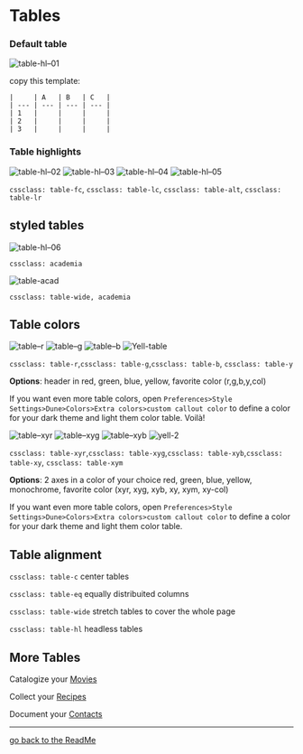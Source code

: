 # Tables

### Default table

![table-hl–01](https://github.com/Jopp-gh/Obsidian-Dune84/assets/48620536/445db4c7-7852-4a29-960b-e8933df5295c)

copy this template:
```
|     | A   | B   | C   |
| --- | --- | --- | --- |
| 1   |     |     |     |
| 2   |     |     |     |
| 3   |     |     |     |
```

### Table highlights


![table-hl–02](https://github.com/Jopp-gh/Obsidian-Dune84/assets/48620536/8657f42d-3d19-422b-9e60-6abb866ef7c6) ![table-hl–03](https://github.com/Jopp-gh/Obsidian-Dune84/assets/48620536/23dd85f2-f057-4912-81a1-81616bdcf8a8) ![table-hl–04](https://github.com/Jopp-gh/Obsidian-Dune84/assets/48620536/26df94c6-d06c-41b9-9477-ef5007bb1546) ![table-hl–05](https://github.com/Jopp-gh/Obsidian-Dune84/assets/48620536/c0666afa-5173-4697-baff-fdb2d37a8e62)


`cssclass: table-fc`, `cssclass: table-lc`, `cssclass: table-alt`, `cssclass: table-lr`


## styled tables

![table-hl–06](https://github.com/Jopp-gh/Obsidian-Dune84/assets/48620536/bb84d0a8-3d8c-4a34-83e6-e3465c9395f1)

`cssclass: academia`

![table-acad](https://github.com/Jopp-gh/Obsidian-Dune84/assets/48620536/5a00380f-16d0-45e0-81fc-0f66957419e5)

`cssclass: table-wide, academia`


## Table colors

![table–r](https://github.com/Jopp-gh/Obsidian-Dune84/assets/48620536/e0ab79c1-86af-46cb-a88e-ecc140d5727b)
![table–g](https://github.com/Jopp-gh/Obsidian-Dune84/assets/48620536/275ea630-fb3b-48a7-8f0c-f1b9a8a2fc88)
![table–b](https://github.com/Jopp-gh/Obsidian-Dune84/assets/48620536/5ff1adf7-acf2-4bd2-9046-36b5f3921775)
![Yell-table](https://github.com/Jopp-gh/Obsidian-Dune84/assets/48620536/d1297d75-00cf-4c70-b966-19ef4c063624)

`cssclass: table-r`,`cssclass: table-g`,`cssclass: table-b`, `cssclass: table-y`

**Options**: header in red, green, blue, yellow, favorite color (r,g,b,y,col)

If you want even more table colors, open `Preferences>Style Settings>Dune>Colors>Extra colors>custom callout color` to define a color for your dark theme and light them color table. Voilà!


![table–xyr](https://github.com/Jopp-gh/Obsidian-Dune84/assets/48620536/ebfb71d0-bd61-42d5-9011-2d56a9bdbee1)
![table–xyg](https://github.com/Jopp-gh/Obsidian-Dune84/assets/48620536/dc4f72ff-9896-4b54-97da-c6236e1328ba)
![table–xyb](https://github.com/Jopp-gh/Obsidian-Dune84/assets/48620536/f7d50e37-70f2-4524-b2c5-d04ab7b11ce2)
![yell-2](https://github.com/Jopp-gh/Obsidian-Dune84/assets/48620536/3a4ca667-23e8-40bc-a4ff-0ebebb9c1833)

`cssclass: table-xyr`,`cssclass: table-xyg`,`cssclass: table-xyb`,`cssclass: table-xy`, `cssclass: table-xym`

**Options**: 2 axes in a color of your choice red, green, blue, yellow, monochrome, favorite color (xyr, xyg, xyb, xy, xym, xy-col)

If you want even more table colors, open `Preferences>Style Settings>Dune>Colors>Extra colors>custom callout color` to define a color for your dark theme and light them color table. 


## Table alignment

`cssclass: table-c`
center tables

`cssclass: table-eq`
equally distribuited columns

`cssclass: table-wide`
stretch tables to cover the whole page

`cssclass: table-hl`
headless tables

## More Tables

Catalogize your [Movies](https://github.com/Jopp-gh/Obsidian-Dune84/blob/main/Wiki/Movie%20list.md) 

Collect your [Recipes](https://github.com/Jopp-gh/Obsidian-Dune84/blob/main/Wiki/Recipes.md)

Document your [Contacts](https://github.com/Jopp-gh/Obsidian-Dune84/blob/main/Wiki/Contacts.md)


---
[go back to the ReadMe](https://github.com/Jopp-gh/Obsidian-Dune84/tree/main)
